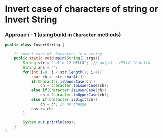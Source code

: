 # Invert case of characters of string or Invert String

### Approach - 1 (using build in `Character` methods) 
```java
public class InvertString {

    // invert case of characters in a string
    public static void main(String[] args){
        String str = "hello_12_HELLO";  // output : HELLO_12_hello
        String ans = "";
        for(int i=0; i < str.length(); i++){
            char ch =  str.charAt(i);
            if(Character.isUpperCase(ch))
                ch = Character.toLowerCase(ch);
            else if(Character.isLowerCase(ch))
                ch = Character.toUpperCase(ch);
            else if(Character.isDigit(ch))
                ch = ch; // no change
            ans += ch;
        }

        System.out.println(ans);
    }
}

```
